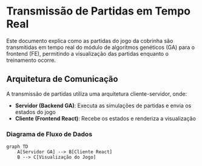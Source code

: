 # Transmissão de Partidas em Tempo Real

Este documento explica como as partidas do jogo da cobrinha são transmitidas em tempo real do módulo de algoritmos genéticos (GA) para o frontend (FE), permitindo a visualização das partidas enquanto o treinamento ocorre.

## Arquitetura de Comunicação

A transmissão de partidas utiliza uma arquitetura cliente-servidor, onde:

- **Servidor (Backend GA)**: Executa as simulações de partidas e envia os estados do jogo
- **Cliente (Frontend React)**: Recebe os estados e renderiza a visualização

### Diagrama de Fluxo de Dados

```mermaid
graph TD
    A[Servidor GA] --> B[Cliente React]
    B --> C[Visualização do Jogo]
```
